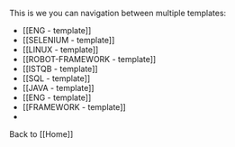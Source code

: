 This is we you can navigation between multiple templates:

- [[ENG - template]]
- [[SELENIUM - template]]
- [[LINUX - template]]
- [[ROBOT-FRAMEWORK - template]]
- [[ISTQB - template]]
- [[SQL - template]]
- [[JAVA - template]]
- [[ENG - template]]
- [[FRAMEWORK - template]]
- 
Back to [[Home]]

